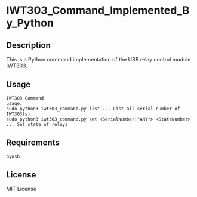 # IWT303_Command_Implemented_By_Python

## Description
This is a Python command implementation of the USB relay control module IWT303.

## Usage
```
IWT303 Command
usage:
sudo python3 iwt303_command.py list ... List all serial number of IWT303(s)
sudo python3 iwt303_command.py set <SerialNumber|"ANY"> <StateNumber> ... Set state of relays
```

## Requirements
```
pyusb
```

## License
MIT License
